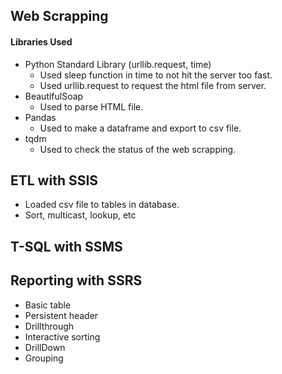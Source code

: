 ## Web Scrapping
#### Libraries Used
* Python Standard Library (urllib.request, time)
  * Used sleep function in time to not hit the server too fast.
  * Used urllib.request to request the html file from server.
* BeautifulSoap
  * Used to parse HTML file.
* Pandas
  * Used to make a dataframe and export to csv file.
* tqdm
  * Used to check the status of the web scrapping.
## ETL with SSIS
* Loaded csv file to tables in database.
* Sort, multicast, lookup, etc
## T-SQL with SSMS
## Reporting with SSRS
* Basic table
* Persistent header
* Drillthrough
* Interactive sorting
* DrillDown
* Grouping


